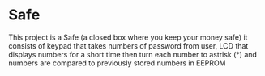 # Safe
This project is a Safe (a closed box where you keep your money safe) it consists of keypad that takes numbers of password from user, LCD that displays numbers for a short time then turn each number to astrisk (*) and numbers are compared to previously stored numbers in EEPROM
